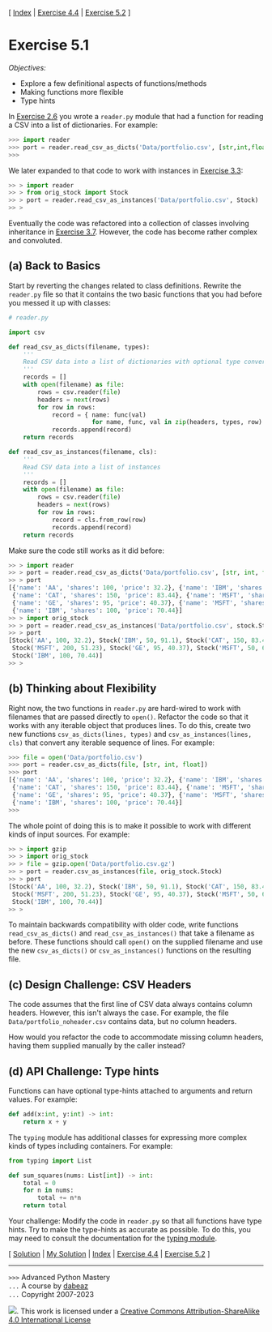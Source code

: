 \[ [Index](index.md) | [Exercise 4.4](ex4_4.md) | [Exercise 5.2](ex5_2.md) \]

# Exercise 5.1

*Objectives:*

- Explore a few definitional aspects of functions/methods
- Making functions more flexible
- Type hints

In [Exercise 2.6](ex2_6.md) you wrote a `reader.py` module that
had a function for reading a CSV into a list of dictionaries. For example:

```python
>>> import reader
>>> port = reader.read_csv_as_dicts('Data/portfolio.csv', [str,int,float])
>>>
```

We later expanded to that code to work with instances in
[Exercise 3.3](ex3_3.md):

```python
>> > import reader
>> > from orig_stock import Stock
>> > port = reader.read_csv_as_instances('Data/portfolio.csv', Stock)
>> >
```

Eventually the code was refactored into a collection of classes
involving inheritance in [Exercise 3.7](ex3_7.md). However,
the code has become rather complex and convoluted.

## (a) Back to Basics

Start by reverting the changes related to class definitions. Rewrite
the `reader.py` file so that it contains the two basic functions that
you had before you messed it up with classes:

```python
# reader.py

import csv

def read_csv_as_dicts(filename, types):
    '''
    Read CSV data into a list of dictionaries with optional type conversion
    '''
    records = []
    with open(filename) as file:
        rows = csv.reader(file)
        headers = next(rows)
        for row in rows:
            record = { name: func(val) 
                       for name, func, val in zip(headers, types, row) }
            records.append(record)
    return records

def read_csv_as_instances(filename, cls):
    '''
    Read CSV data into a list of instances
    '''
    records = []
    with open(filename) as file:
        rows = csv.reader(file)
        headers = next(rows)
        for row in rows:
            record = cls.from_row(row)
            records.append(record)
    return records
```

Make sure the code still works as it did before:

```python
>> > import reader
>> > port = reader.read_csv_as_dicts('Data/portfolio.csv', [str, int, float])
>> > port
[{'name': 'AA', 'shares': 100, 'price': 32.2}, {'name': 'IBM', 'shares': 50, 'price': 91.1},
 {'name': 'CAT', 'shares': 150, 'price': 83.44}, {'name': 'MSFT', 'shares': 200, 'price': 51.23},
 {'name': 'GE', 'shares': 95, 'price': 40.37}, {'name': 'MSFT', 'shares': 50, 'price': 65.1},
 {'name': 'IBM', 'shares': 100, 'price': 70.44}]
>> > import orig_stock
>> > port = reader.read_csv_as_instances('Data/portfolio.csv', stock.Stock)
>> > port
[Stock('AA', 100, 32.2), Stock('IBM', 50, 91.1), Stock('CAT', 150, 83.44),
 Stock('MSFT', 200, 51.23), Stock('GE', 95, 40.37), Stock('MSFT', 50, 65.1),
 Stock('IBM', 100, 70.44)]
>> >
```

## (b) Thinking about Flexibility

Right now, the two functions in `reader.py` are hard-wired to work
with filenames that are passed directly to `open()`. Refactor the
code so that it works with any iterable object that produces lines.
To do this, create two new functions `csv_as_dicts(lines, types)` and
`csv_as_instances(lines, cls)` that convert any iterable sequence of
lines. For example:

```python
>>> file = open('Data/portfolio.csv')
>>> port = reader.csv_as_dicts(file, [str, int, float])
>>> port
[{'name': 'AA', 'shares': 100, 'price': 32.2}, {'name': 'IBM', 'shares': 50, 'price': 91.1}, 
 {'name': 'CAT', 'shares': 150, 'price': 83.44}, {'name': 'MSFT', 'shares': 200, 'price': 51.23}, 
 {'name': 'GE', 'shares': 95, 'price': 40.37}, {'name': 'MSFT', 'shares': 50, 'price': 65.1}, 
 {'name': 'IBM', 'shares': 100, 'price': 70.44}]
>>>
```

The whole point of doing this is to make it possible to work with different
kinds of input sources. For example:

```python
>> > import gzip
>> > import orig_stock
>> > file = gzip.open('Data/portfolio.csv.gz')
>> > port = reader.csv_as_instances(file, orig_stock.Stock)
>> > port
[Stock('AA', 100, 32.2), Stock('IBM', 50, 91.1), Stock('CAT', 150, 83.44),
 Stock('MSFT', 200, 51.23), Stock('GE', 95, 40.37), Stock('MSFT', 50, 65.1),
 Stock('IBM', 100, 70.44)]
>> >
```

To maintain backwards compatibility with older code, write functions
`read_csv_as_dicts()` and `read_csv_as_instances()` that take a
filename as before. These functions should call `open()` on the
supplied filename and use the new `csv_as_dicts()` or
`csv_as_instances()` functions on the resulting file.

## (c) Design Challenge: CSV Headers

The code assumes that the first line of CSV data always contains
column headers. However, this isn't always the case. For example, the
file `Data/portfolio_noheader.csv` contains data, but no column
headers.

How would you refactor the code to accommodate missing column headers, having
them supplied manually by the caller instead?

## (d) API Challenge: Type hints

Functions can have optional type-hints attached to arguments and return values.
For example:

```python
def add(x:int, y:int) -> int:
    return x + y
```

The `typing` module has additional classes for expressing more complex kinds of
types including containers. For example:

```python
from typing import List

def sum_squares(nums: List[int]) -> int:
    total = 0
    for n in nums:
        total += n*n
    return total
```

Your challenge: Modify the code in `reader.py` so that all functions
have type hints. Try to make the type-hints as accurate as possible.
To do this, you may need to consult the documentation for the
[typing module](https://docs.python.org/3/library/typing.html).

\[ [Solution](soln5_1.md) | [My Solution](../reader.py) | [Index](index.md) | [Exercise 4.4](ex4_4.md) | [Exercise 5.2](ex5_2.md) \]

----
`>>>` Advanced Python Mastery  
`...` A course by [dabeaz](https://www.dabeaz.com)  
`...` Copyright 2007-2023

![](https://i.creativecommons.org/l/by-sa/4.0/88x31.png). This work is licensed under
a [Creative Commons Attribution-ShareAlike 4.0 International License](http://creativecommons.org/licenses/by-sa/4.0/)
